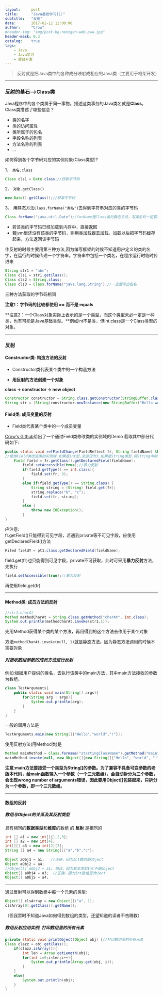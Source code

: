 ```yaml
---
layout:     post
title:      "Java基础学习(1)"
subtitle:   "反射"
date:       2017-02-12 12:00:00
author:     "Crow"
#header-img: "img/post-bg-nextgen-web-pwa.jpg"
header-mask: 0.3
catalog:    true
tags:
    - Java
    - Java学习
    - 后台开发
---
```


> 反射就是把Java类中的各种成分映射成相应的Java类（主要用于框架开发）

---

### 反射的基石-->Class类
Java程序中的各个类属于同一事物，描述这类事务的Java类名就是**Class**。
Class类描述了哪些信息？

+ 类的名字
+ 类的访问属性
+ 类所属于的包名
+ 字段名称的列表
+ 方法名称的列表
+ ...

如何得到各个字节码对应的实例对象(Class类型)?

1、 `类名.class`

```java
Class cls1 = Date.class;//获取字节码
```
	
2、 `对象.getClass()`

```java	
new Date().getClass();//获取字节码
```

3、 用静态方法`Class.forName("类名")`去得到字符串对应的类的字节码

```java	
Class.forName("java.util.Date")//forName是Class类的静态方法，写类名时一定要写出包名
```
	
+ 若该类的字节码已经加载到内存中，直接返回
+ 若jvm里还没有该类的字节码，则用类加载器去加载，加载以后把字节码缓存起来，方法返回该字节码   
	
作反射的时候主要用第三种方法,因为编写框架的时候不知道用户定义的类的名字，在运行的时候传递一个字符串，字符串中包括一个类名，在程序运行时临时传进来

```java
String str1 = "abc";
Class cls1 = str1.getClass();
Class cls2 = String.class;
Class cls3 = Class.forName("java.lang.String");//一定要写出包名
```		
	
三种方法获取的字节码相同 

**注意1：字节码的比较都使用 == 而不是 equals**

**注意2：一个Class对象实际上表示的是一个类型，而这个类型未必一定是一种类，也有可能是Java基础类型。**例如int不是类，但int.class是一个Class类型的对象。


---

### 反射



#### Constructor类: 构造方法的反射


+ Constructor类代表某个类中的一个构造方法
    
- **用反射的方法创建一个对象**
 
**class -> constructor -> new object**

```java
Constructor constructor = String.class.getConstructor(StringBuffer.class);//得到构造方法的时候要注意参数类型StringBuffer
String str = (String)constructor.newInstance(new StringBuffer("Hello world!")//查阅Java API，该方法返回值为Object类型，需要强制转换为String
```

  
#### Field类: 成员变量的反射
 
+ Field类代表某个类中的一个成员变量
 
 [Crow's Github](https://github.com/CrowHawk/JavaLearning/tree/master/Basic-java/src/com/crow/Reflect)给出了一个通过Field类修改类的实例域的Demo
 截取其中部分代码如下:
 
```java		
public static void refFieldChange(FieldReflect fr, String fieldName) throws Exception{
//使用Field类改变类的实例域,如果是int型,全部设为3,如果是String类型,将String中的"b"改为"c"
	Field field = fr.getClass().getDeclaredField(fieldName);
        field.setAccessible(true);//暴力反射
        if(field.getType() == int.class){
            field.set(fr, 3);
        }
        else if(field.getType() == String.class) {
            String string = (String) field.get(fr);
            string.replace("b", "c");
            field.set(fr, string);
        }
        else {
            throw new IOException();
        }
}
```
 
应注意:			
fr.getField()只能得到可见字段，若遇到private等不可见字段，应使用getDeclaredField()方法

```java	
Filed fieldY = pt1.class.getDeclaredField(fieldName);
```
	
field.get(fr)也只能得到可见字段，private不可获取，此时可采用**暴力反射**方法，先执行

```java		
field.setAccessible(true);//暴力反射
```

再使用field.get(fr)
	
	
---

#### Method类: 成员方法的反射

```java	
//str1.charAt
Method methodCharAt = String.class.getMethod("charAt", int.class);
System.out.println(methodCharAt.invoke(str1,1));
```
	
先用Method获得某个类的某个方法，再用得到的这个方法去作用于某个对象

方法`methodCharAt.invoke(null, 1)`就是静态方法，因为静态方法调用的时候不需要对象

##### 对接收数组参数的成员方法进行反射
例如:根据用户提供的类名，去执行该类中的main方法，其中main方法接收的参数为数组。

```java
class TestArguments{
	public static void main(String[] args){
		for(String arg : args){
			System.out.println(arg);
		}
	}
}
```

一般的调用方法是

```java	
TestArguments.main(new String[]{"Hello","world","!"});
```	

使用反射方法(用Method类)是

```java
Method mainMethod = Class.forname("startingClassName").getMethod("main", String[].class);
mainMethod.invoke(null, new Object[]{new String[]{"Hello", "world", "!"}});
```

**注意:main方法要接受一个类型为String[]的参数。为了兼容不具备可变参数的老版本代码，给main函数输入一个参数（一个三元数组），会自动拆分为三个参数，会出现wrong number of arguments错误，因此要用Object[]包装起来，只拆分为一个参数，即一个三元数组。**
	
---
	
#### 数组的反射

##### 数组与Object的关系及其反射类型
具有相同的**数据类型**和**维度**的数组 的 **反射** 是相同的
		
```java
int [] a1 = new int[]{1,2,3};
int [] a2 = new int[4];
int[][] a3 = new int[2][3];
String [] a4 = new String[]{"a","b","c"}; 
		            
Object aObj1 = a1;   //正确，因为Int数组是Object
Object aObj2 = a4;
//Object[] aObj3 = a1; 错误，因为基本类型Int不是Object
Object[] aObj4 = a3;  //正确，因为Int数组是Object
Object[] aObj5 = a4;
```

---


通过反射可以得到数组中每一个元素的类型:  

```java	
Object[] clsArray = new Object[]("a", 1);
clsArray[0].getClass().getName();
```

（但我暂时不知道Java如何得到数组的类型，还望知道的读者不吝赐教）

##### 数组反射应用实例: 打印数组里的所有元素

```java
private static void printObject(Object obj) {//打印数组里的所有元素
Class clazz = obj.getClass();
	if(clazz.isArray()){
		int len = Array.getLength(obj);
		for(int i=0;i<len;i++){
			System.out.println(Array.get(obj, i));
		}
	}
	else{
		System.out.println(obj);
	}	
}
```

